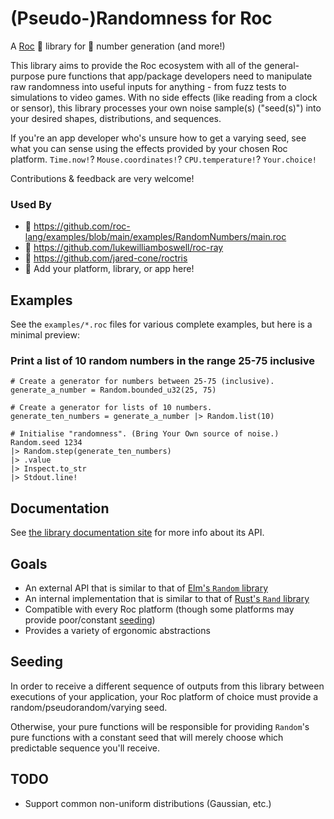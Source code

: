 # (Pseudo-)Randomness for Roc

A [Roc](https://github.com/roc-lang/roc) 🦅 library for 🎲 number generation (and more!)

This library aims to provide the Roc ecosystem with all of the
general-purpose pure functions that app/package developers need
to manipulate raw randomness into useful inputs for anything -
from fuzz tests to simulations to video games.
With no side effects (like reading from a clock or sensor),
this library processes your own noise sample(s) ("seed(s)")
into your desired shapes, distributions, and sequences.

If you're an app developer who's unsure how to get a varying seed,
see what you can sense using the effects provided by your chosen Roc platform.
`Time.now!`? `Mouse.coordinates!`? `CPU.temperature!`? `Your.choice!`

Contributions & feedback are very welcome!

### Used By

- 🦅 https://github.com/roc-lang/examples/blob/main/examples/RandomNumbers/main.roc
- 👾 https://github.com/lukewilliamboswell/roc-ray
- 🧱 https://github.com/jared-cone/roctris
- 💞 Add your platform, library, or app here!

## Examples

See the `examples/*.roc` files for various complete examples, but here is a minimal preview:

### Print a list of 10 random numbers in the range 25-75 inclusive

```roc
# Create a generator for numbers between 25-75 (inclusive).
generate_a_number = Random.bounded_u32(25, 75)

# Create a generator for lists of 10 numbers.
generate_ten_numbers = generate_a_number |> Random.list(10)

# Initialise "randomness". (Bring Your Own source of noise.)
Random.seed 1234
|> Random.step(generate_ten_numbers)
|> .value
|> Inspect.to_str
|> Stdout.line!
```

## Documentation

See [the library documentation site](https://jancvanb.github.io/roc-random/0.5.0/Random/)
for more info about its API.

## Goals

- An external API that is similar to that of
  [Elm's `Random` library](https://github.com/elm/random)
- An internal implementation that is similar to that of
  [Rust's `Rand` library](https://github.com/rust-random/rand)
- Compatible with every Roc platform
  (though some platforms may provide poor/constant [seeding](#seeding))
- Provides a variety of ergonomic abstractions

## Seeding

In order to receive a different sequence of outputs from this library between executions of your application, your Roc platform of choice must provide a random/pseudorandom/varying seed.

Otherwise, your pure functions will be responsible for providing `Random`'s pure functions with a constant seed that will merely choose which predictable sequence you'll receive.

## TODO

- Support common non-uniform distributions (Gaussian, etc.)

